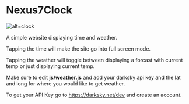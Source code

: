 # Nexus7Clock
![alt=clock](https://github.com/buttonboy/Nexus7Clock/edit/master/img/clock.png)

A simple website displaying time and weather.

Tapping the time will make the site go into full screen mode.

Tapping the weather will toggle between displaying a forcast with current temp or just displaying current temp.

Make sure to edit <b>js/weather.js</b> and add your darksky api key and the lat and long for where you would like to get weather.

To get your API Key go to https://darksky.net/dev and create an account.
